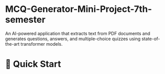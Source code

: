 # MCQ-Generator-Mini-Project-7th-semester
An AI-powered application that extracts text from PDF documents and generates questions, answers, and multiple-choice quizzes using state-of-the-art transformer models.

# 🚀 Quick Start
